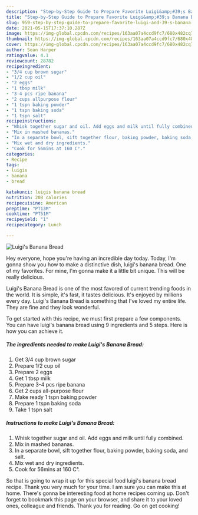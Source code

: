 ```yaml
---
description: "Step-by-Step Guide to Prepare Favorite Luigi&amp;#39;s Banana Bread"
title: "Step-by-Step Guide to Prepare Favorite Luigi&amp;#39;s Banana Bread"
slug: 959-step-by-step-guide-to-prepare-favorite-luigi-and-39-s-banana-bread
date: 2021-05-15T17:37:10.287Z
image: https://img-global.cpcdn.com/recipes/163aa07a4ccd9fc7/680x482cq70/luigis-banana-bread-recipe-main-photo.jpg
thumbnail: https://img-global.cpcdn.com/recipes/163aa07a4ccd9fc7/680x482cq70/luigis-banana-bread-recipe-main-photo.jpg
cover: https://img-global.cpcdn.com/recipes/163aa07a4ccd9fc7/680x482cq70/luigis-banana-bread-recipe-main-photo.jpg
author: Sean Harper
ratingvalue: 4.1
reviewcount: 28782
recipeingredient:
- "3/4 cup brown sugar"
- "1/2 cup oil"
- "2 eggs"
- "1 tbsp milk"
- "3-4 pcs ripe banana"
- "2 cups allpurpose flour"
- "1 tspn baking powder"
- "1 tspn baking soda"
- "1 tspn salt"
recipeinstructions:
- "Whisk together sugar and oil. Add eggs and milk until fully combined."
- "Mix in mashed bananas."
- "In a separate bowl, sift together flour, baking powder, baking soda, and salt."
- "Mix wet and dry ingredients."
- "Cook for 56mins at 160 C°."
categories:
- Recipe
tags:
- luigis
- banana
- bread

katakunci: luigis banana bread 
nutrition: 208 calories
recipecuisine: American
preptime: "PT13M"
cooktime: "PT51M"
recipeyield: "1"
recipecategory: Lunch

---
```



![Luigi&#39;s Banana Bread](https://img-global.cpcdn.com/recipes/163aa07a4ccd9fc7/680x482cq70/luigis-banana-bread-recipe-main-photo.jpg)

Hey everyone, hope you're having an incredible day today. Today, I'm gonna show you how to make a distinctive dish, luigi&#39;s banana bread. One of my favorites. For mine, I'm gonna make it a little bit unique. This will be really delicious.

Luigi&#39;s Banana Bread is one of the most favored of current trending foods in the world. It is simple, it's fast, it tastes delicious. It's enjoyed by millions every day. Luigi&#39;s Banana Bread is something that I've loved my entire life. They are fine and they look wonderful.




To get started with this recipe, we must first prepare a few components. You can have luigi&#39;s banana bread using 9 ingredients and 5 steps. Here is how you can achieve it.

<!--inarticleads1-->

##### The ingredients needed to make Luigi&#39;s Banana Bread:

1. Get 3/4 cup brown sugar
1. Prepare 1/2 cup oil
1. Prepare 2 eggs
1. Get 1 tbsp milk
1. Prepare 3-4 pcs ripe banana
1. Get 2 cups all-purpose flour
1. Make ready 1 tspn baking powder
1. Prepare 1 tspn baking soda
1. Take 1 tspn salt




<!--inarticleads2-->

##### Instructions to make Luigi&#39;s Banana Bread:

1. Whisk together sugar and oil. Add eggs and milk until fully combined.
1. Mix in mashed bananas.
1. In a separate bowl, sift together flour, baking powder, baking soda, and salt.
1. Mix wet and dry ingredients.
1. Cook for 56mins at 160 C°.




So that is going to wrap it up for this special food luigi&#39;s banana bread recipe. Thank you very much for your time. I am sure you can make this at home. There's gonna be interesting food at home recipes coming up. Don't forget to bookmark this page on your browser, and share it to your loved ones, colleague and friends. Thank you for reading. Go on get cooking!
